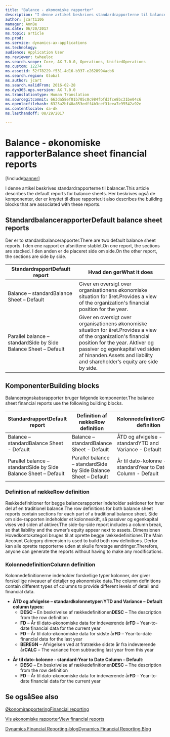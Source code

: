```yaml
---
title: "Balance - økonomiske rapporter"
description: "I denne artikel beskrives standardrapporterne til balancer. Her beskrives også de komponenter, der er knyttet til disse rapporter."
author: jcart1106
manager: AnnBe
ms.date: 06/20/2017
ms.topic: article
ms.prod: 
ms.service: dynamics-ax-applications
ms.technology: 
audience: Application User
ms.reviewer: twheeloc
ms.search.scope: Core, AX 7.0.0, Operations, UnifiedOperations
ms.custom: 12274
ms.assetid: 52f78229-f531-4d16-b337-e2628994acb6
ms.search.region: Global
ms.author: jcart
ms.search.validFrom: 2016-02-28
ms.dyn365.ops.version: AX 7.0.0
ms.translationtype: Human Translation
ms.sourcegitcommit: 663da58ef01b705c0c984fbfd3fce8bc31be04c6
ms.openlocfilehash: 6323a2bf40a853edff4b3cef31eea7e95542a92e
ms.contentlocale: da-dk
ms.lasthandoff: 08/29/2017

---
```


# <a name="balance-sheet-financial-reports"></a><span data-ttu-id="2c359-104">Balance - økonomiske rapporter</span><span class="sxs-lookup"><span data-stu-id="2c359-104">Balance sheet financial reports</span></span>

[!include[banner](../includes/banner.md)]


<span data-ttu-id="2c359-105">I denne artikel beskrives standardrapporterne til balancer.</span><span class="sxs-lookup"><span data-stu-id="2c359-105">This article describes the default reports for balance sheets.</span></span> <span data-ttu-id="2c359-106">Her beskrives også de komponenter, der er knyttet til disse rapporter.</span><span class="sxs-lookup"><span data-stu-id="2c359-106">It also describes the building blocks that are associated with these reports.</span></span> 

<a name="default-balance-sheet-reports"></a><span data-ttu-id="2c359-107">Standardbalancerapporter</span><span class="sxs-lookup"><span data-stu-id="2c359-107">Default balance sheet reports</span></span>
-----------------------------

<span data-ttu-id="2c359-108">Der er to standardbalancerapporter.</span><span class="sxs-lookup"><span data-stu-id="2c359-108">There are two default balance sheet reports.</span></span> <span data-ttu-id="2c359-109">I den ene rapport er afsnittene stablet.</span><span class="sxs-lookup"><span data-stu-id="2c359-109">On one report, the sections are stacked.</span></span> <span data-ttu-id="2c359-110">I den anden er de placeret side om side.</span><span class="sxs-lookup"><span data-stu-id="2c359-110">On the other report, the sections are side by side.</span></span>

| <span data-ttu-id="2c359-111">Standardrapport</span><span class="sxs-lookup"><span data-stu-id="2c359-111">Default report</span></span>                       | <span data-ttu-id="2c359-112">Hvad den gør</span><span class="sxs-lookup"><span data-stu-id="2c359-112">What it does</span></span>                                                                                                                           |
|--------------------------------------|----------------------------------------------------------------------------------------------------------------------------------------|
| <span data-ttu-id="2c359-113">Balance – standard</span><span class="sxs-lookup"><span data-stu-id="2c359-113">Balance Sheet – Default</span></span>              | <span data-ttu-id="2c359-114">Giver en oversigt over organisationens økonomiske situation for året.</span><span class="sxs-lookup"><span data-stu-id="2c359-114">Provides a view of the organization's financial position for the year.</span></span>                                                                 |
| <span data-ttu-id="2c359-115">Parallel balance – standard</span><span class="sxs-lookup"><span data-stu-id="2c359-115">Side by Side Balance Sheet – Default</span></span> | <span data-ttu-id="2c359-116">Giver en oversigt over organisationens økonomiske situation for året.</span><span class="sxs-lookup"><span data-stu-id="2c359-116">Provides a view of the organization's financial position for the year.</span></span> <span data-ttu-id="2c359-117">Aktiver og passiver og egenkapital ved siden af hinanden.</span><span class="sxs-lookup"><span data-stu-id="2c359-117">Assets and liability and shareholder’s equity are side by side.</span></span> |

## <a name="building-blocks"></a><span data-ttu-id="2c359-118">Komponenter</span><span class="sxs-lookup"><span data-stu-id="2c359-118">Building blocks</span></span>
<span data-ttu-id="2c359-119">Balanceregnskabsrapporter bruger følgende komponenter.</span><span class="sxs-lookup"><span data-stu-id="2c359-119">The balance sheet financial reports use the following building blocks.</span></span>

| <span data-ttu-id="2c359-120">Standardrapport</span><span class="sxs-lookup"><span data-stu-id="2c359-120">Default report</span></span>                       | <span data-ttu-id="2c359-121">Definition af række</span><span class="sxs-lookup"><span data-stu-id="2c359-121">Row definition</span></span>                       | <span data-ttu-id="2c359-122">Kolonnedefinition</span><span class="sxs-lookup"><span data-stu-id="2c359-122">Column definition</span></span>             |
|--------------------------------------|--------------------------------------|-------------------------------|
| <span data-ttu-id="2c359-123">Balance – standard</span><span class="sxs-lookup"><span data-stu-id="2c359-123">Balance Sheet - Default</span></span>              | <span data-ttu-id="2c359-124">Balance – standard</span><span class="sxs-lookup"><span data-stu-id="2c359-124">Balance Sheet - Default</span></span>              | <span data-ttu-id="2c359-125">ÅTD og afvigelse - standard</span><span class="sxs-lookup"><span data-stu-id="2c359-125">YTD and Variance - Default</span></span>    |
| <span data-ttu-id="2c359-126">Parallel balance – standard</span><span class="sxs-lookup"><span data-stu-id="2c359-126">Side by Side Balance Sheet – Default</span></span> | <span data-ttu-id="2c359-127">Parallel balance – standard</span><span class="sxs-lookup"><span data-stu-id="2c359-127">Side by Side Balance Sheet – Default</span></span> | <span data-ttu-id="2c359-128">År til dato-kolonne - standard</span><span class="sxs-lookup"><span data-stu-id="2c359-128">Year to Date Column - Default</span></span> |

### <a name="row-definition"></a><span data-ttu-id="2c359-129">Definition af række</span><span class="sxs-lookup"><span data-stu-id="2c359-129">Row definition</span></span>

<span data-ttu-id="2c359-130">Rækkedefinitioner for begge balancerapporter indeholder sektioner for hver del af en traditionel balance.</span><span class="sxs-lookup"><span data-stu-id="2c359-130">The row definitions for both balance sheet reports contain sections for each part of a traditional balance sheet.</span></span> <span data-ttu-id="2c359-131">Side om side-rapporten indeholder et kolonneskift, så passiver og egenkapital vises ved siden af aktiver.</span><span class="sxs-lookup"><span data-stu-id="2c359-131">The side-by-side report includes a column break, so that liability and the owner’s equity appear next to assets.</span></span> <span data-ttu-id="2c359-132">Dimensionen Hovedkontokategori bruges til at oprette begge rækkedefinitioner.</span><span class="sxs-lookup"><span data-stu-id="2c359-132">The Main Account Category dimension is used to build both row definitions.</span></span> <span data-ttu-id="2c359-133">Derfor kan alle oprette rapporterne uden at skulle foretage ændringer.</span><span class="sxs-lookup"><span data-stu-id="2c359-133">Therefore, anyone can generate the reports without having to make any modifications.</span></span>

### <a name="column-definition"></a><span data-ttu-id="2c359-134">Kolonnedefinition</span><span class="sxs-lookup"><span data-stu-id="2c359-134">Column definition</span></span>

<span data-ttu-id="2c359-135">Kolonnedefinitionerne indeholder forskellige typer kolonner, der giver forskellige niveauer af detaljer og økonomiske data.</span><span class="sxs-lookup"><span data-stu-id="2c359-135">The column definitions contain different types of columns to provide different levels of detail and financial data.</span></span>

-   <span data-ttu-id="2c359-136">**ÅTD og afvigelse – standardkolonnetyper:**</span><span class="sxs-lookup"><span data-stu-id="2c359-136">**YTD and Variance – Default column types:**</span></span>
    -   <span data-ttu-id="2c359-137">**DESC** – En beskrivelse af rækkedefinitionen</span><span class="sxs-lookup"><span data-stu-id="2c359-137">**DESC** – The description from the row definition</span></span>
    -   <span data-ttu-id="2c359-138">**FD** – År til dato-økonomiske data for indeværende år</span><span class="sxs-lookup"><span data-stu-id="2c359-138">**FD** – Year-to-date financial data for the current year</span></span>
    -   <span data-ttu-id="2c359-139">**FD** – År til dato-økonomiske data for sidste år</span><span class="sxs-lookup"><span data-stu-id="2c359-139">**FD** – Year-to-date financial data for the last year</span></span>
    -   <span data-ttu-id="2c359-140">**BEREGN** – Afvigelsen ved at fratrække sidste år fra indeværende år</span><span class="sxs-lookup"><span data-stu-id="2c359-140">**CALC** – The variance from subtracting last year from this year</span></span>

<!-- -->

-   <span data-ttu-id="2c359-141">**År til dato-kolonne - standard:**</span><span class="sxs-lookup"><span data-stu-id="2c359-141">**Year to Date Column – Default:**</span></span>
    -   <span data-ttu-id="2c359-142">**DESC** – En beskrivelse af rækkedefinitionen</span><span class="sxs-lookup"><span data-stu-id="2c359-142">**DESC** – The description from the row definition</span></span>
    -   <span data-ttu-id="2c359-143">**FD** – År til dato-økonomiske data for indeværende år</span><span class="sxs-lookup"><span data-stu-id="2c359-143">**FD** – Year-to-date financial data for the current year</span></span>

 

<a name="see-also"></a><span data-ttu-id="2c359-144">Se også</span><span class="sxs-lookup"><span data-stu-id="2c359-144">See also</span></span>
--------

[<span data-ttu-id="2c359-145">Økonomirapportering</span><span class="sxs-lookup"><span data-stu-id="2c359-145">Financial reporting</span></span>](financial-reporting-getting-started.md)

[<span data-ttu-id="2c359-146">Vis økonomiske rapporter</span><span class="sxs-lookup"><span data-stu-id="2c359-146">View financial reports</span></span>](view-financial-reports.md)

[<span data-ttu-id="2c359-147">Dynamics Financial Reporting-blog</span><span class="sxs-lookup"><span data-stu-id="2c359-147">Dynamics Financial Reporting Blog</span></span>](http://blogs.msdn.com/b/dynamics_financial_reporting/)




